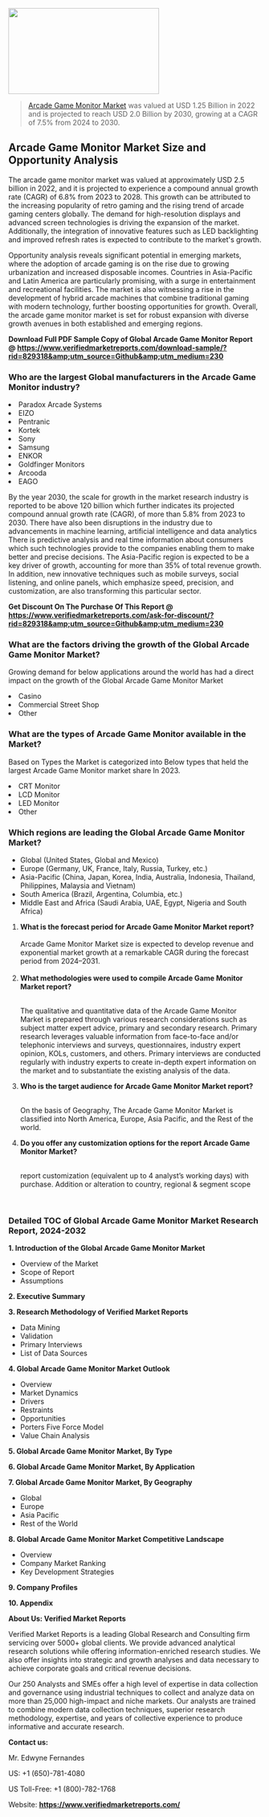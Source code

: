 <img src="https://ffe5etoiles.com/wp-content/uploads/2024/12/MST1-300x171.png" alt="" width="300" height="171" class="alignnone size-medium wp-image-20088" /><blockquote><p><p><a href="https://www.verifiedmarketreports.com/download-sample/?rid=829318&utm_source=Github&utm_medium=230" target="_blank">Arcade Game Monitor Market</a> was valued at USD 1.25 Billion in 2022 and is projected to reach USD 2.0 Billion by 2030, growing at a CAGR of 7.5% from 2024 to 2030.</p></blockquote><p><h2>Arcade Game Monitor Market Size and Opportunity Analysis</h2><p>The arcade game monitor market was valued at approximately USD 2.5 billion in 2022, and it is projected to experience a compound annual growth rate (CAGR) of 6.8% from 2023 to 2028. This growth can be attributed to the increasing popularity of retro gaming and the rising trend of arcade gaming centers globally. The demand for high-resolution displays and advanced screen technologies is driving the expansion of the market. Additionally, the integration of innovative features such as LED backlighting and improved refresh rates is expected to contribute to the market's growth.</p><p>Opportunity analysis reveals significant potential in emerging markets, where the adoption of arcade gaming is on the rise due to growing urbanization and increased disposable incomes. Countries in Asia-Pacific and Latin America are particularly promising, with a surge in entertainment and recreational facilities. The market is also witnessing a rise in the development of hybrid arcade machines that combine traditional gaming with modern technology, further boosting opportunities for growth. Overall, the arcade game monitor market is set for robust expansion with diverse growth avenues in both established and emerging regions.</p></p><p class=""><strong>Download Full PDF Sample Copy of Global Arcade Game Monitor Report @ <a href="https://www.verifiedmarketreports.com/download-sample/?rid=829318&amp;utm_source=Github&amp;utm_medium=230" target="_blank">https://www.verifiedmarketreports.com/download-sample/?rid=829318&amp;utm_source=Github&amp;utm_medium=230</a></strong></p><h3 id="" class="">Who are the largest Global manufacturers in the Arcade Game Monitor industry?</h3><p><li>Paradox Arcade Systems</li><li> EIZO</li><li> Pentranic</li><li> Kortek</li><li> Sony</li><li> Samsung</li><li> ENKOR</li><li> Goldfinger Monitors</li><li> Arcooda</li><li> EAGO</li></p><div class=""><div class="" dir="" data-message-author-role="" data-message-id="" data-message-model-slug=""><div class=""><div class=""><div class=""><div class="" dir="" data-message-author-role="" data-message-id="" data-message-model-slug=""><div class=""><div class=""><p>By the year 2030, the scale for growth in the market research industry is reported to be above 120 billion which further indicates its projected compound annual growth rate (CAGR), of more than 5.8% from 2023 to 2030. There have also been disruptions in the industry due to advancements in machine learning, artificial intelligence and data analytics There is predictive analysis and real time information about consumers which such technologies provide to the companies enabling them to make better and precise decisions. The Asia-Pacific region is expected to be a key driver of growth, accounting for more than 35% of total revenue growth. In addition, new innovative techniques such as mobile surveys, social listening, and online panels, which emphasize speed, precision, and customization, are also transforming this particular sector.</p><p><strong>Get Discount On The Purchase Of This Report @&nbsp; <a href="https://www.verifiedmarketreports.com/ask-for-discount/?rid=829318&amp;utm_source=Github&amp;utm_medium=230" target="_blank">https://www.verifiedmarketreports.com/ask-for-discount/?rid=829318&amp;utm_source=Github&amp;utm_medium=230</a></strong></p></div></div></div></div></div></div></div></div><h3 id="" class="">What are the factors driving the growth of the Global Arcade Game Monitor Market?</h3><p id="" class="">Growing demand for below applications around the world has had a direct impact on the growth of the Global Arcade Game Monitor Market</p><p id="" class=""><li>Casino</li><li> Commercial Street Shop</li><li> Other</li></p><h3 id="" class="">What are the types of Arcade Game Monitor available in the Market?</h3><p id="" class="">Based on Types the Market is categorized into Below types that held the largest Arcade Game Monitor market share In 2023.</p><p id="" class=""><li>CRT Monitor</li><li> LCD Monitor</li><li> LED Monitor</li><li> Other</li></p><h3 id="" class="">Which regions are leading the Global Arcade Game Monitor Market?</h3><ul><li>Global (United States, Global and Mexico)</li><li>Europe (Germany, UK, France, Italy, Russia, Turkey, etc.)</li><li>Asia-Pacific (China, Japan, Korea, India, Australia, Indonesia, Thailand, Philippines, Malaysia and Vietnam)</li><li>South America (Brazil, Argentina, Columbia, etc.)</li><li>Middle East and Africa (Saudi Arabia, UAE, Egypt, Nigeria and South Africa)</li></ul><p><ol><li><strong>What is the forecast period for Arcade Game Monitor Market report?<br /></strong><br /><span data-sheets-root="1" data-sheets-value="{&quot;1&quot;:2,&quot;2&quot;:&quot;XXXX size is expected to develop revenue and exponential market growth at a remarkable CAGR during the forecast period from 2024&ndash;2030.&quot;}" data-sheets-userformat="{&quot;2&quot;:12674,&quot;4&quot;:{&quot;1&quot;:2,&quot;2&quot;:16776960},&quot;10&quot;:2,&quot;11&quot;:0,&quot;15&quot;:&quot;Arial&quot;,&quot;16&quot;:12}">Arcade Game Monitor Market size is expected to develop revenue and exponential market growth at a remarkable CAGR during the forecast period from 2024&ndash;2031.</span><br /><br /></li><li><strong>What methodologies were used to compile Arcade Game Monitor Market report?<br /><br /></strong><p>The qualitative and quantitative data of the&nbsp;Arcade Game Monitor Market is prepared through various research considerations such as subject matter expert advice, primary and secondary research. Primary research leverages valuable information from face-to-face and/or telephonic interviews and surveys, questionnaires, industry expert opinion, KOLs, customers, and others. Primary interviews are conducted regularly with industry experts to create in-depth expert information on the market and to substantiate the existing analysis of the data.&nbsp;</p></li><li><strong>Who is the target audience for Arcade Game Monitor Market report?<br /><br /></strong><p>On the basis of Geography, The&nbsp;Arcade Game Monitor Market is classified into North America, Europe, Asia Pacific, and the Rest of the world.</p></li><li><strong>Do you offer any customization options for the report Arcade Game Monitor Market?<br /><br /></strong><p>report customization (equivalent up to 4 analyst&rsquo;s working days) with purchase. Addition or alteration to country, regional &amp; segment scope</p><p>&nbsp;</p></li></ol></p><h3 id="" class="">Detailed TOC of Global Arcade Game Monitor Market Research Report, 2024-2032</h3><p id="" class=""><strong>1. Introduction of the Global Arcade Game Monitor Market</strong></p><ul><li>Overview of the Market</li><li>Scope of Report</li><li>Assumptions</li></ul><p id="" class=""><strong>2. Executive Summary</strong></p><p id="" class=""><strong>3. Research Methodology of&nbsp;Verified Market Reports</strong></p><ul><li>Data Mining</li><li>Validation</li><li>Primary Interviews</li><li>List of Data Sources</li></ul><p id="" class=""><strong>4. Global Arcade Game Monitor Market Outlook</strong></p><ul><li>Overview</li><li>Market Dynamics</li><li>Drivers</li><li>Restraints</li><li>Opportunities</li><li>Porters Five Force Model</li><li>Value Chain Analysis</li></ul><p id="" class=""><strong>5. Global Arcade Game Monitor Market, By&nbsp;Type</strong></p><p id="" class=""><strong>6. Global Arcade Game Monitor Market, By Application</strong></p><p id="" class=""><strong>7. Global Arcade Game Monitor Market, By Geography</strong></p><ul><li>Global</li><li>Europe</li><li>Asia Pacific</li><li>Rest of the World</li></ul><p id="" class=""><strong>8. Global Arcade Game Monitor Market Competitive Landscape</strong></p><ul><li>Overview</li><li>Company Market Ranking</li><li>Key Development Strategies</li></ul><p id="" class=""><strong>9. Company Profiles</strong></p><p id="" class=""><strong>10. Appendix</strong></p><p id="" class=""><strong>About Us: Verified Market Reports</strong></p><p id="" class="">Verified Market Reports is a leading Global Research and Consulting firm servicing over 5000+ global clients. We provide advanced analytical research solutions while offering information-enriched research studies. We also offer insights into strategic and growth analyses and data necessary to achieve corporate goals and critical revenue decisions.</p><p id="" class="">Our 250 Analysts and SMEs offer a high level of expertise in data collection and governance using industrial techniques to collect and analyze data on more than 25,000 high-impact and niche markets. Our analysts are trained to combine modern data collection techniques, superior research methodology, expertise, and years of collective experience to produce informative and accurate research.</p><p id="" class=""><strong>Contact us:</strong></p><p id="" class="">Mr. Edwyne Fernandes</p><p id="" class="">US: +1 (650)-781-4080</p><p id="" class="">US Toll-Free: +1 (800)-782-1768</p><p id="" class="">Website: <a target="" data-test-app-aware-link=""><strong>https://www.verifiedmarketreports.com/</strong></a></p>
